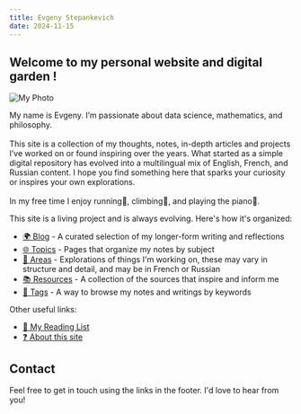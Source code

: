 ```yaml
---
title: Evgeny Stepankevich
date: 2024-11-15
---
```


<h2>Welcome to my personal website and digital garden !</h2>
<div class="welcome">
<img src="/static/og-image.png" alt="My Photo"/>
<p>
My name is Evgeny. I’m passionate about data science, mathematics, and philosophy. 
<br/> <br/>
This site is a collection of my thoughts, notes, in-depth articles and projects I’ve worked on or found inspiring over the years. What started as a simple digital repository has evolved into a multilingual mix of English, French, and Russian content. I hope you find something here that sparks your curiosity or inspires your own explorations.
<br/> <br/>
In my free time I enjoy running🏃, climbing🧗, and playing the piano🎹.
</p>
</div>

This site is a living project and is always evolving. Here's how it's organized:  
- [🌍 Blog](/🌍-Blog) - A curated selection of my longer-form writing and reflections  
- [🌐 Topics](/🌐-Topics) - Pages that organize my notes by subject  
- [📂 Areas](/📂-Areas) - Explorations of things I'm working on, these may vary in structure and detail, and may be in French or Russian
- [📚 Resources](/📚-Resources) - A collection of the sources that inspire and inform me  
- [🔖 Tags](/🔖-Tags) - A way to browse my notes and writings by keywords 

Other useful links:
- [📖 My Reading List](/📚-Resources/📖-Reading-List)
- [❓ About this site](/🌍-Blog/About-this-site)

<h2>Contact</h2>
Feel free to get in touch using the links in the footer. I'd love to hear from you!